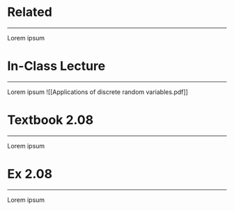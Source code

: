 # Related
---
Lorem ipsum

# In-Class Lecture
---
Lorem ipsum
![[Applications of discrete random variables.pdf]]
# Textbook 2.08
---
Lorem ipsum

# Ex 2.08
---
Lorem ipsum